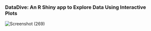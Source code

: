 ### DataDive: An R Shiny app to Explore Data Using Interactive Plots

![Screenshot (269)](https://user-images.githubusercontent.com/7207786/55619193-38a30800-5766-11e9-8291-12e1400376d9.png)
